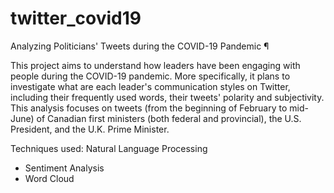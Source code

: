 # twitter_covid19
Analyzing Politicians' Tweets during the COVID-19 Pandemic ¶

This project aims to understand how leaders have been engaging with people during the COVID-19 pandemic. More specifically, it plans to investigate what are each leader's communication styles on Twitter, including their frequently used words, their tweets' polarity and subjectivity. This analysis focuses on tweets (from the beginning of February to mid-June) of Canadian first ministers (both federal and provincial), the U.S. President, and the U.K. Prime Minister.

Techniques used:
Natural Language Processing
- Sentiment Analysis
- Word Cloud
